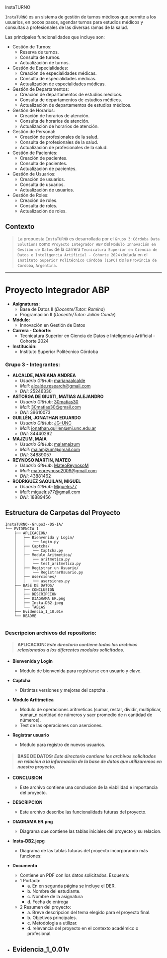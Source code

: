 InstaTURNO

`InstaTURNO` es un sistema de gestión de turnos médicos que permite a los usuarios, en pocos pasos, agendar turnos para estudios médicos y consultas a profesionales de las diversas ramas de la salud.

Las principales funcionalidades que incluye son:
- Gestión de Turnos:
    - Reserva de turnos.
    - Consulta de turnos.
    - Actualización de turnos.
- Gestión de Especialidades:
    - Creación de especialidades médicas.
    - Consulta de especialidades médicas.
    - Actualización de especialidades médicas.
- Gestión de Departamentos:
    - Creación de departamentos de estudios médicos.
    - Consulta de departamentos de estudios médicos.
    - Actualización de departamentos de estudios médicos.
- Gestión de Horarios:
    - Creación de horarios de atención.
    - Consulta de horarios de atención.
    - Actualización de horarios de atención.
- Gestión de Personal:
    - Creación de profesionales de la salud.
    - Consulta de profesionales de la salud.
    - Actualización de profesionales de la salud.
- Gestión de Pacientes:
    - Creación de pacientes.
    - Consulta de pacientes.
    - Actualización de pacientes.
- Gestión de Usuarios:
    - Creación de usuarios.
    - Consulta de usuarios.
    - Actualización de usuarios.
- Gestión de Roles:
    - Creación de roles.
    - Consulta de roles.
    - Actualización de roles.

## Contexto
> La propuesta `InstaTURNO` es desarrollada por el `Grupo 3`: `Córdoba Data Solutions` como `Proyecto Integrador ABP` del `Módulo Innovación en Gestión de Datos` de la carrera `Tecnicatura Superior en Ciencia de Datos e Inteligencia Artificial - Cohorte 2024` dictada en el `Instituto Superior Politécnico Córdoba (ISPC)` de la `Provincia de Córdoba`, `Argentina`.

---

# Proyecto Integrador ABP
- **Asignaturas:**
    - Base de Datos II (_Docente/Tutor: Romina_)
    - Programación II (_Docente/Tutor: Julián Conde_)
- **Módulo:**
    - Innovación en Gestión de Datos
- **Carrera - Cohorte:**
    - Tecnicatura Superior en Ciencia de Datos e Inteligencia Artificial - Cohorte 2024
- **Institución:**
    - Instituto Superior Politécnico Córdoba

### Grupo 3 - Integrantes:
- **ALCALDE, MARIANA ANDREA**
    - _Usuario GitHub_: [marianaalcalde](https://github.com/marianaalcalde)
    - _Mail_: alcalde.research@gmail.com
    - _DNI_: 25246330
- **ASTORGA DE GIUSTI, MATIAS ALEJANDRO**
    - _Usuario GitHub_: [30matias30](https://github.com/30matias30)
    - _Mail_: 30matias30@gmail.com
    - _DNI_: 39610073
- **GUILLÉN, JONATHAN EDUARDO**
    - _Usuario GitHub_: [JG-UNC](https://github.com/JG-UNC)
    - _Mail_: jonathan.guillen@mi.unc.edu.ar
    - _DNI_: 34440292
- **MAJZUM, MAIA**
    - _Usuario GitHub_: [maiamajzum](https://github.com/maiamajzum)
    - _Mail_: maiamjzum@gmail.com
    - _DNI_: 34889057
- **REYNOSO MARTIN, MATEO**
    - _Usuario GitHub_: [MateoReynosoM](https://github.com/MateoReynosoM)
    - _Mail_: mateoreynoso2009@gmail.com
    - _DNI_: 43881462
- **RODRIGUEZ SAQUILAN, MIGUEL**
    - _Usuario GitHub_: [Miguelrs77](https://github.com/miguelrs77)
    - _Mail_: miguelr.s77@gmail.com
    - _DNI_: 18889456 


## Estructura de Carpetas del Proyecto

```
InstaTURNO--Grupo3--DS-IA/
└── EVIDENCIA 1
    ├── APLICACION/
    │   ├── Bienvenida y Login/
    │   │   └── login.py
    │   ├── Captcha/
    │   │   └── Captcha.py
    │   ├── Modulo Aritmetica/
    │   │   ├── aritmetica.py
    │   │   └── test_aritmetica.py
    │   ├── Registrar un Usuario/
    │   │   └── RegistrarUsuario.py
    │   ├── Aserciones/
    │   │   └── asersiones.py
    ├── BASE DE DATOS/
    │   ├── CONCLUSION
    │   ├── DESCRIPCION
    │   ├── DIAGRAMA ER.png
    │   ├── Insta-DB2.jpeg
    │   └── TABLAS
    ├── Evidencia_1_10.01v
    └── README


```

### Descripcion archivos del repositorio:

> #### **APLICACION**: _Este directorio contiene todos los archivos relacionados a los diferentes modulos solicitados._

- **Bienvenida y Login**
    - Modulo de bienvenida para registrarse con usuario y clave.
      
- **Captcha**
    - Distintas versiones y mejoras del captcha .

- **Modulo Artitmetica**
    - Modulo de operaciones aritmeticas (sumar, restar, dividir, multiplicar, sumar_n cantidad de números y sacr promedio de n cantidad 
      de números).
    - Test de las operaciones con aserciones.

- **Registrar usuario**
    - Modulo para registro de nuevos usuarios.
 
> #### **BASE DE DATOS**: _Este directorio contiene los archivos solicitados en relacion a la información de la base de datos que utilizaremos en nuestro proyecto._

- **CONCLUSION**
    - Este archivo contiene una conclusion de la viabilidad e importancia del proyecto.

- **DESCRIPCION**
    - Este archivo describe las funcionalidads futuras del proyecto.
      
- **DIAGRAMA ER.png**
    - Diagrama que contiene las tablas iniciales del proyecto y su relacion.
 
- **Insta-DB2.jepg**
    - Diagrama de las tablas futuras del proyecto incorporando más funciones:

- **Documento**
    - Contiene un PDF con los datos solicitados. Esquema:
    -  1 Portada:
       - a. En en segunda página se incluye el DER.
       - b. Nombre del estudiante.
       - c. Nombre de la asignatura
       - d. Fecha de entrega
    -  2 Resumen del proyecto:
       - a. Breve descripcion del tema elegido para el proyecto final.
       - b. Objetivos principales.
       - c. Metodologia a utilizar.
       - d. relevancia del proyecto en el contexto académico o profesional.       
       
- **Evidencia_1_0.01v**
    - 
